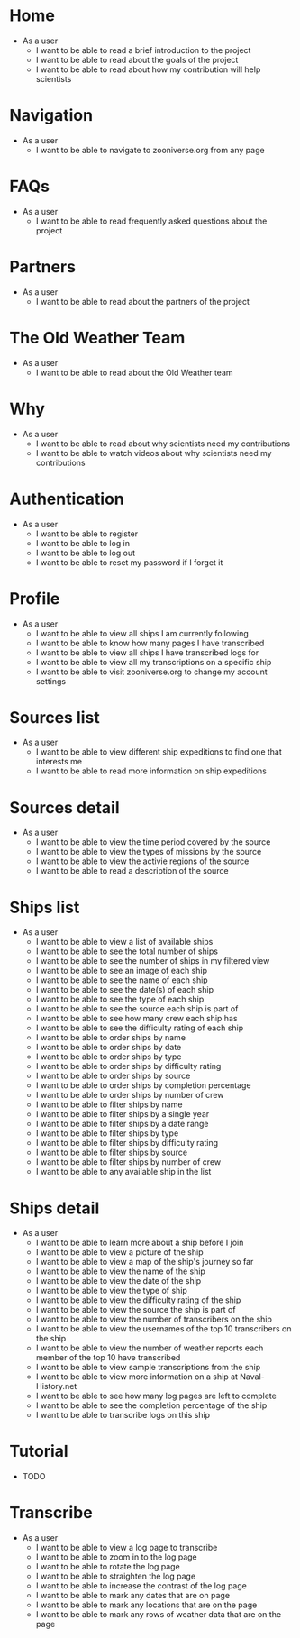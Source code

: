 # Home

- As a user
    - I want to be able to read a brief introduction to the project
    - I want to be able to read about the goals of the project
    - I want to be able to read about how my contribution will help scientists

# Navigation

- As a user
    - I want to be able to navigate to zooniverse.org from any page

# FAQs

- As a user
    - I want to be able to read frequently asked questions about the project

# Partners

- As a user
    - I want to be able to read about the partners of the project

# The Old Weather Team

- As a user
    - I want to be able to read about the Old Weather team

# Why

- As a user
    - I want to be able to read about why scientists need my contributions
    - I want to be able to watch videos about why scientists need my contributions

# Authentication

- As a user
    - I want to be able to register
    - I want to be able to log in
    - I want to be able to log out
    - I want to be able to reset my password if I forget it

# Profile

- As a user
    - I want to be able to view all ships I am currently following
    - I want to be able to know how many pages I have transcribed
    - I want to be able to view all ships I have transcribed logs for
    - I want to be able to view all my transcriptions on a specific ship
    - I want to be able to visit zooniverse.org to change my account settings

# Sources list

- As a user
    - I want to be able to view different ship expeditions to find one that interests me
    - I want to be able to read more information on ship expeditions

# Sources detail

- As a user
    - I want to be able to view the time period covered by the source
    - I want to be able to view the types of missions by the source
    - I want to be able to view the activie regions of the source
    - I want to be able to read a description of the source

# Ships list

- As a user
    - I want to be able to view a list of available ships
    - I want to be able to see the total number of ships
    - I want to be able to see the number of ships in my filtered view
    - I want to be able to see an image of each ship
    - I want to be able to see the name of each ship
    - I want to be able to see the date(s) of each ship
    - I want to be able to see the type of each ship
    - I want to be able to see the source each ship is part of
    - I want to be able to see how many crew each ship has
    - I want to be able to see the difficulty rating of each ship
    - I want to be able to order ships by name
    - I want to be able to order ships by date
    - I want to be able to order ships by type
    - I want to be able to order ships by difficulty rating
    - I want to be able to order ships by source
    - I want to be able to order ships by completion percentage
    - I want to be able to order ships by number of crew
    - I want to be able to filter ships by name
    - I want to be able to filter ships by a single year
    - I want to be able to filter ships by a date range
    - I want to be able to filter ships by type
    - I want to be able to filter ships by difficulty rating
    - I want to be able to filter ships by source
    - I want to be able to filter ships by number of crew
    - I want to be able to any available ship in the list

# Ships detail

- As a user
    - I want to be able to learn more about a ship before I join
    - I want to be able to view a picture of the ship
    - I want to be able to view a map of the ship's journey so far
    - I want to be able to view the name of the ship
    - I want to be able to view the date of the ship
    - I want to be able to view the type of ship
    - I want to be able to view the difficulty rating of the ship
    - I want to be able to view the source the ship is part of
    - I want to be able to view the number of transcribers on the ship
    - I want to be able to view the usernames of the top 10 transcribers on the ship
    - I want to be able to view the number of weather reports each member of the top 10 have transcribed
    - I want to be able to view sample transcriptions from the ship
    - I want to be able to view more information on a ship at Naval-History.net
    - I want to be able to see how many log pages are left to complete
    - I want to be able to see the completion percentage of the ship
    - I want to be able to transcribe logs on this ship

# Tutorial

- TODO

# Transcribe

- As a user
    - I want to be able to view a log page to transcribe
    - I want to be able to zoom in to the log page
    - I want to be able to rotate the log page
    - I want to be able to straighten the log page
    - I want to be able to increase the contrast of the log page
    - I want to be able to mark any dates that are on page
    - I want to be able to mark any locations that are on the page
    - I want to be able to mark any rows of weather data that are on the page
